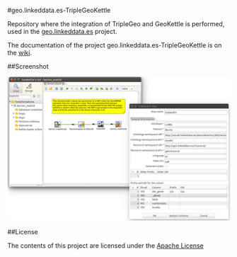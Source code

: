 #geo.linkeddata.es-TripleGeoKettle

Repository where the integration of TripleGeo and GeoKettle is performed, used in the [geo.linkeddata.es](https://github.com/oeg-upm/geo.linkeddata.es-termite) project. 

The documentation of the project geo.linkeddata.es-TripleGeoKettle is on the [wiki](https://github.com/oeg-upm/geo.linkeddata.es-TripleGeoKettle/wiki).

##Screenshot

![TripleGEO](./images/screenshot.png)

##License

The contents of this project are licensed under the [Apache License](./LICENSE)
